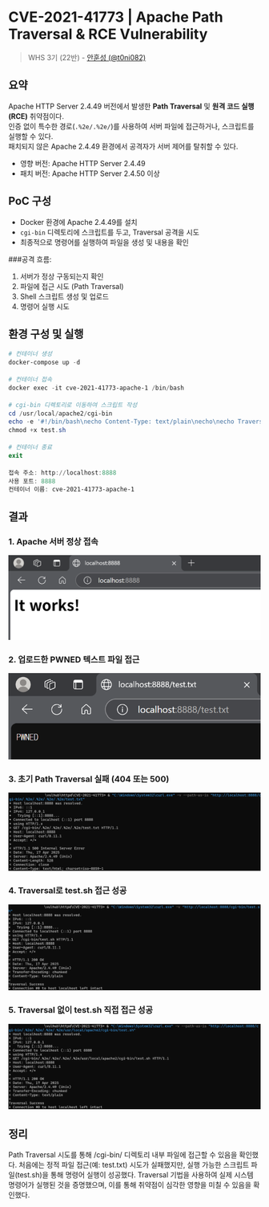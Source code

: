 # CVE-2021-41773 | Apache Path Traversal & RCE Vulnerability
> WHS 3기 (22반) - [안훈성 (@t0ni082)](https://github.com/t0ni082)


## 요약

Apache HTTP Server 2.4.49 버전에서 발생한 **Path Traversal** 및 **원격 코드 실행(RCE)** 취약점이다.  
인증 없이 특수한 경로(`.%2e/.%2e/`)를 사용하여 서버 파일에 접근하거나, 스크립트를 실행할 수 있다.  
패치되지 않은 Apache 2.4.49 환경에서 공격자가 서버 제어를 탈취할 수 있다.
- 영향 버전: Apache HTTP Server 2.4.49
- 패치 버전: Apache HTTP Server 2.4.50 이상


## PoC 구성

- Docker 환경에 Apache 2.4.49를 설치
- `cgi-bin` 디렉토리에 스크립트를 두고, Traversal 공격을 시도
- 최종적으로 명령어를 실행하여 파일을 생성 및 내용을 확인

###공격 흐름:

1. 서버가 정상 구동되는지 확인
2. 파일에 접근 시도 (Path Traversal)
3. Shell 스크립트 생성 및 업로드
4. 명령어 실행 시도


## 환경 구성 및 실행

```powershell
# 컨테이너 생성
docker-compose up -d

# 컨테이너 접속
docker exec -it cve-2021-41773-apache-1 /bin/bash

# cgi-bin 디렉토리로 이동하여 스크립트 작성
cd /usr/local/apache2/cgi-bin
echo -e '#!/bin/bash\necho Content-Type: text/plain\necho\necho Traversal Success' > test.sh
chmod +x test.sh

# 컨테이너 종료
exit

접속 주소: http://localhost:8888
사용 포트: 8888
컨테이너 이름: cve-2021-41773-apache-1
```


## 결과

### 1. Apache 서버 정상 접속
![](1_itworks.png)

### 2. 업로드한 PWNED 텍스트 파일 접근
![](2_pwned.png)

### 3. 초기 Path Traversal 실패 (404 또는 500)
![](3_traversal_fail.png)

### 4. Traversal로 test.sh 접근 성공
![](4_traversal_success.png)

### 5. Traversal 없이 test.sh 직접 접근 성공
![](5_rce_success.png)


## 정리

Path Traversal 시도를 통해 /cgi-bin/ 디렉토리 내부 파일에 접근할 수 있음을 확인했다. 처음에는 정적 파일 접근(예: test.txt) 시도가 실패했지만, 실행 가능한 스크립트 파일(test.sh)을 통해 명령어 실행이 성공했다. Traversal 기법을 사용하여 실제 시스템 명령어가 실행된 것을 증명했으며, 이를 통해 취약점이 심각한 영향을 미칠 수 있음을 확인했다.